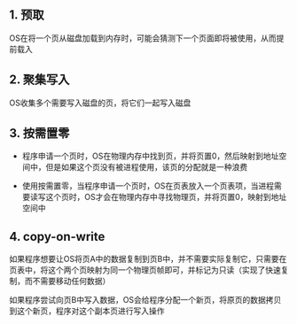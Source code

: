 ## 1. 预取

OS在将一个页从磁盘加载到内存时，可能会猜测下一个页面即将被使用，从而提前载入



## 2. 聚集写入

OS收集多个需要写入磁盘的页，将它们一起写入磁盘



## 3. 按需置零

* 程序申请一个页时，OS在物理内存中找到页，并将页置0，然后映射到地址空间中，但是如果这个页没有被进程使用，该页的分配就是一种浪费

* 使用按需置零，当程序申请一个页时，OS在页表放入一个页表项，当进程需要读写这个页时，OS才会在物理内存中寻找物理页，并将页置0，映射到地址空间中



## 4. copy-on-write

如果程序想要让OS将页A中的数据复制到页B中，并不需要实际复制它，只需要在页表中，将这个两个页映射为同一个物理页帧即可，并标记为只读（实现了快速复制，而不需要移动任何数据）

如果程序尝试向页B中写入数据，OS会给程序分配一个新页，将原页的数据拷贝到这个新页，程序对这个副本页进行写入操作